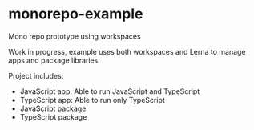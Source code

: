 # monorepo-example
Mono repo prototype using workspaces

Work in progress, example uses both workspaces and Lerna to manage apps and package libraries.

Project includes:
- JavaScript app: Able to run JavaScript and TypeScript
- TypeScript app: Able to run only TypeScript
- JavaScript package
- TypeScript package
